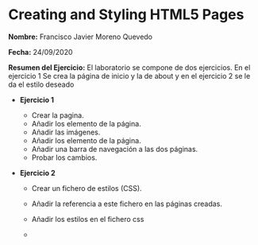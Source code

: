 # Creating and Styling HTML5 Pages

**Nombre:** Francisco Javier Moreno Quevedo

**Fecha:** 24/09/2020

**Resumen del Ejercicio:** El laboratorio se compone de dos ejercicios. En el ejercicio 1 Se crea la página de inicio y la de about y en el ejercicio 2 se le da el estilo deseado

- **Ejercicio 1**

  - Crear la pagina.
  - Añadir los elemento de la página.
  - Añadir las imágenes.
  - Añadir los elemento de la página.
  - Añadir una barra de navegación a las dos páginas.
  - Probar los cambios.

- **Ejercicio 2**

  - Crear un fichero de estilos (CSS).

  - Añadir la referencia a este fichero en las páginas creadas.

  - Añadir los estilos en el fichero css

  - 

    

